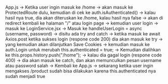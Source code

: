 App.js -> Ketika user ingin masuk ke /home -> akan masuk ke ProtectedRoute dulu, kemudian di cek ke auth.isAuthenticated() -> kalau hasil nya true, dia akan diteruskan ke /home, kalau hasil nya false -> akan di redirect kembali ke halaman "/" atau login page -> kemudian user login -> masuk ke LoginService.jsx -> Masuk ke handleUserLogin = async (username, password)  -> disitu ada try and catch -> ketika masuk ke await Axios.post ketika sukses login (respone code 200) dia akan masuk ke try -> yang kemudian akan dilanjutkan Save Cookies -> kemudian masuk ke auth.Login untuk merubah this.authenticated = true; -> Kemudian dialihkan ke this.props.history.push("/home"); -> kalau dia gagal login (respone code 400) -> dia akan masuk ke catch, dan akan memunculkan pesan username atau password salah -> Kembali ke App.js -> sekarang ketika user ingin mengakses /product sudah bisa dilakukan karena this.authenticated nya sudah menjadi true

 
